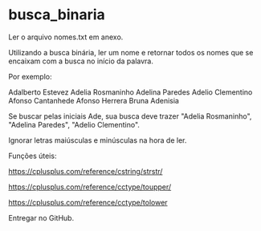 ﻿# busca_binaria
Ler o arquivo nomes.txt em anexo.

Utilizando a busca binária, ler um nome e retornar todos os nomes que se encaixam com a busca no início da palavra.

Por exemplo:

Adalberto Estevez
Adelia Rosmaninho
Adelina Paredes
Adelio Clementino
Afonso Cantanhede
Afonso Herrera
Bruna Adenisia

Se buscar pelas iniciais Ade, sua busca deve trazer "Adelia Rosmaninho", "Adelina Paredes", "Adelio Clementino".


Ignorar letras maiúsculas e minúsculas na hora de ler.

Funções úteis:

https://cplusplus.com/reference/cstring/strstr/

https://cplusplus.com/reference/cctype/toupper/

https://cplusplus.com/reference/cctype/tolower


Entregar no GitHub.
